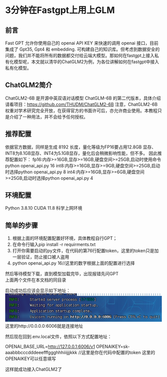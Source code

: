 # 3分钟在Fastgpt上用上GLM
## 前言
Fast GPT 允许你使用自己的 openai API KEY 来快速的调用 openai 接口，目前集成了 Gpt35, Gpt4 和 embedding. 可构建自己的知识库。但考虑到数据安全的问题，我们并不能将所有的数据都交付给云端大模型。那如何在fastgpt上接入私有化模型呢，本文就以清华的ChatGLM2为例，为各位讲解如何在fastgpt中接入私有化模型。
## ChatGLM2简介
ChatGLM2-6B 是开源中英双语对话模型 ChatGLM-6B 的第二代版本，具体介绍请看项目：https://github.com/THUDM/ChatGLM2-6B
注意，ChatGLM2-6B 权重对学术研究完全开放，在获得官方的书面许可后，亦允许商业使用。本教程只是介绍了一种用法，并不会给予任何授权。
## 推荐配置
依据官方数据，同样是生成 8192 长度，量化等级为FP16要占用12.8GB  显存、INT8为8.1GB显存、INT4为5.1GB显存，量化后会稍微影响性能，但不多。
因此推荐配置如下：
fp16:内存>=16GB,显存>=16GB,硬盘空间>=25GB,启动时使用命令python openai_api.py 16
int8:内存>=16GB,显存>=9GB,硬盘空间>=25GB,启动时选择python openai_api.py 8
int4:内存>=16GB,显存>=6GB,硬盘空间>=25GB,启动时选择python openai_api.py 4
## 环境配置
Python 3.8.10
CUDA 11.8
科学上网环境
## 简单的步骤
1. 根据上面的环境配置配置好环境，具体教程自行GPT；
1. 在命令行输入pip install -r requirments.txt
2. 打开你需要启动的py文件，在代码的第76行配置token，这里的token只是加一层验证，防止接口被人盗用
2. python openai_api.py 16//这里的数字根据上面的配置进行选择

然后等待模型下载，直到模型加载完毕，出现报错先问GPT  
上面两个文件在本文档的同目录

启动成功后应该会显示如下地址：
![Alt text](image.png)
这里的http://0.0.0.0:6006就是连接地址

然后现在回到.env.local文件，依照以下方式配置地址：

OPENAI_BASE_URL=http://127.0.0.1:6006/v1
OPENAIKEY=sk-aaabbbcccdddeeefffggghhhiiijjjkkk //这里是你在代码中配置的token
这里的OPENAIKEY可以任意填写

这样就成功接入ChatGLM2了
